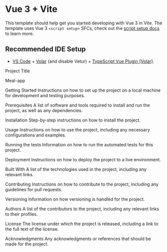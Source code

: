 # Vue 3 + Vite

This template should help get you started developing with Vue 3 in Vite. The template uses Vue 3 `<script setup>` SFCs, check out the [script setup docs](https://v3.vuejs.org/api/sfc-script-setup.html#sfc-script-setup) to learn more.

## Recommended IDE Setup

- [VS Code](https://code.visualstudio.com/) + [Volar](https://marketplace.visualstudio.com/items?itemName=Vue.volar) (and disable Vetur) + [TypeScript Vue Plugin (Volar)](https://marketplace.visualstudio.com/items?itemName=Vue.vscode-typescript-vue-plugin).



Project Title

Meal-app

Getting Started
Instructions on how to set up the project on a local machine for development and testing purposes.

Prerequisites
A list of software and tools required to install and run the project, as well as any dependencies.

Installation
Step-by-step instructions on how to install the project.

Usage
Instructions on how to use the project, including any necessary configurations and examples.

Running the tests
Information on how to run the automated tests for this project.

Deployment
Instructions on how to deploy the project to a live environment.

Built With
A list of the technologies used in the project, including any relevant links.

Contributing
Instructions on how to contribute to the project, including any guidelines for pull requests.

Versioning
Information on how versioning is handled for the project.

Authors
A list of the contributors to the project, including any relevant links to their profiles.

License
The license under which the project is released, including a link to the full text of the license.

Acknowledgments
Any acknowledgments or references that should be made for the project.




